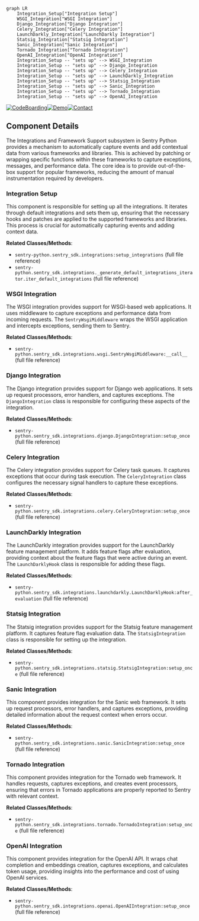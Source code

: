 ```mermaid
graph LR
    Integration_Setup["Integration Setup"]
    WSGI_Integration["WSGI Integration"]
    Django_Integration["Django Integration"]
    Celery_Integration["Celery Integration"]
    LaunchDarkly_Integration["LaunchDarkly Integration"]
    Statsig_Integration["Statsig Integration"]
    Sanic_Integration["Sanic Integration"]
    Tornado_Integration["Tornado Integration"]
    OpenAI_Integration["OpenAI Integration"]
    Integration_Setup -- "sets up" --> WSGI_Integration
    Integration_Setup -- "sets up" --> Django_Integration
    Integration_Setup -- "sets up" --> Celery_Integration
    Integration_Setup -- "sets up" --> LaunchDarkly_Integration
    Integration_Setup -- "sets up" --> Statsig_Integration
    Integration_Setup -- "sets up" --> Sanic_Integration
    Integration_Setup -- "sets up" --> Tornado_Integration
    Integration_Setup -- "sets up" --> OpenAI_Integration
```
[![CodeBoarding](https://img.shields.io/badge/Generated%20by-CodeBoarding-9cf?style=flat-square)](https://github.com/CodeBoarding/CodeBoarding)[![Demo](https://img.shields.io/badge/Try%20our-Demo-blue?style=flat-square)](https://www.codeboarding.org/demo)[![Contact](https://img.shields.io/badge/Contact%20us%20-%20codeboarding@gmail.com-lightgrey?style=flat-square)](mailto:codeboarding@gmail.com)

## Component Details

The Integrations and Framework Support subsystem in Sentry Python provides a mechanism to automatically capture events and add contextual data from various frameworks and libraries. This is achieved by patching or wrapping specific functions within these frameworks to capture exceptions, messages, and performance data. The core idea is to provide out-of-the-box support for popular frameworks, reducing the amount of manual instrumentation required by developers.

### Integration Setup
This component is responsible for setting up all the integrations. It iterates through default integrations and sets them up, ensuring that the necessary hooks and patches are applied to the supported frameworks and libraries. This process is crucial for automatically capturing events and adding context data.


**Related Classes/Methods**:

- `sentry-python.sentry_sdk.integrations:setup_integrations` (full file reference)
- `sentry-python.sentry_sdk.integrations._generate_default_integrations_iterator.iter_default_integrations` (full file reference)


### WSGI Integration
The WSGI integration provides support for WSGI-based web applications. It uses middleware to capture exceptions and performance data from incoming requests. The `SentryWsgiMiddleware` wraps the WSGI application and intercepts exceptions, sending them to Sentry.


**Related Classes/Methods**:

- `sentry-python.sentry_sdk.integrations.wsgi.SentryWsgiMiddleware:__call__` (full file reference)


### Django Integration
The Django integration provides support for Django web applications. It sets up request processors, error handlers, and captures exceptions. The `DjangoIntegration` class is responsible for configuring these aspects of the integration.


**Related Classes/Methods**:

- `sentry-python.sentry_sdk.integrations.django.DjangoIntegration:setup_once` (full file reference)


### Celery Integration
The Celery integration provides support for Celery task queues. It captures exceptions that occur during task execution. The `CeleryIntegration` class configures the necessary signal handlers to capture these exceptions.


**Related Classes/Methods**:

- `sentry-python.sentry_sdk.integrations.celery.CeleryIntegration:setup_once` (full file reference)


### LaunchDarkly Integration
The LaunchDarkly integration provides support for the LaunchDarkly feature management platform. It adds feature flags after evaluation, providing context about the feature flags that were active during an event. The `LaunchDarklyHook` class is responsible for adding these flags.


**Related Classes/Methods**:

- `sentry-python.sentry_sdk.integrations.launchdarkly.LaunchDarklyHook:after_evaluation` (full file reference)


### Statsig Integration
The Statsig integration provides support for the Statsig feature management platform. It captures feature flag evaluation data. The `StatsigIntegration` class is responsible for setting up the integration.


**Related Classes/Methods**:

- `sentry-python.sentry_sdk.integrations.statsig.StatsigIntegration:setup_once` (full file reference)


### Sanic Integration
This component provides integration for the Sanic web framework. It sets up request processors, error handlers, and captures exceptions, providing detailed information about the request context when errors occur.


**Related Classes/Methods**:

- `sentry-python.sentry_sdk.integrations.sanic.SanicIntegration:setup_once` (full file reference)


### Tornado Integration
This component provides integration for the Tornado web framework. It handles requests, captures exceptions, and creates event processors, ensuring that errors in Tornado applications are properly reported to Sentry with relevant context.


**Related Classes/Methods**:

- `sentry-python.sentry_sdk.integrations.tornado.TornadoIntegration:setup_once` (full file reference)


### OpenAI Integration
This component provides integration for the OpenAI API. It wraps chat completion and embeddings creation, captures exceptions, and calculates token usage, providing insights into the performance and cost of using OpenAI services.


**Related Classes/Methods**:

- `sentry-python.sentry_sdk.integrations.openai.OpenAIIntegration:setup_once` (full file reference)